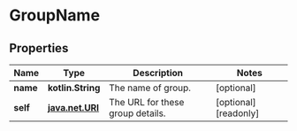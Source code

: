 
# GroupName

## Properties
Name | Type | Description | Notes
------------ | ------------- | ------------- | -------------
**name** | **kotlin.String** | The name of group. |  [optional]
**self** | [**java.net.URI**](java.net.URI.md) | The URL for these group details. |  [optional] [readonly]



